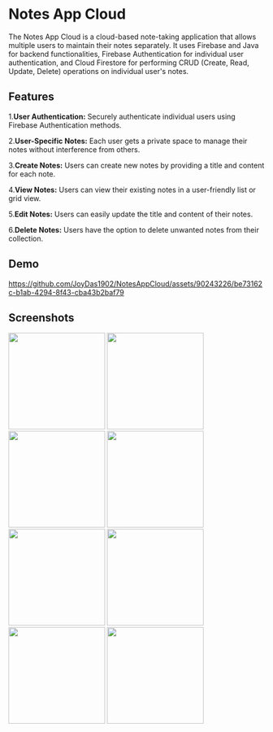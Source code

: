 # Notes App Cloud
The Notes App Cloud is a cloud-based note-taking application that allows multiple users to maintain their notes separately. It uses Firebase and Java for backend functionalities, Firebase Authentication for individual user authentication, and Cloud Firestore for performing CRUD (Create, Read, Update, Delete) operations on individual user's notes.

## Features
  1.**User Authentication:** Securely authenticate individual users using Firebase Authentication methods.
  
  2.**User-Specific Notes:** Each user gets a private space to manage their notes without interference from others.
  
  3.**Create Notes:** Users can create new notes by providing a title and content for each note.
  
  4.**View Notes:** Users can view their existing notes in a user-friendly list or grid view.
  
  5.**Edit Notes:** Users can easily update the title and content of their notes.
  
  6.**Delete Notes:** Users have the option to delete unwanted notes from their collection.

## Demo
https://github.com/JoyDas1902/NotesAppCloud/assets/90243226/be73162c-b1ab-4294-8f43-cba43b2baf79

## Screenshots
<img src="https://github.com/JoyDas1902/NotesAppCloud/assets/90243226/56766a9e-3a1d-43a2-a0b8-0879380dcbd3" alt="" width="190">
<img src="https://github.com/JoyDas1902/NotesAppCloud/assets/90243226/0a8dc77f-32ec-4498-af57-5dcd0dedee33" alt="" width="190">
<img src="https://github.com/JoyDas1902/NotesAppCloud/assets/90243226/dcb131bd-5b2a-4d59-b8f2-0eb23fb7a609" alt="" width="190">
<img src="https://github.com/JoyDas1902/NotesAppCloud/assets/90243226/fa947604-cd97-4048-bd8b-1efce94fab71" alt="" width="190">
<img src="https://github.com/JoyDas1902/NotesAppCloud/assets/90243226/a021afec-d1f2-4ee5-96e5-145fd1f314bb" alt="" width="190">
<img src="https://github.com/JoyDas1902/NotesAppCloud/assets/90243226/cf8e78e7-113e-4f74-b927-e8e89f1852a7" alt="" width="190">
<img src="https://github.com/JoyDas1902/NotesAppCloud/assets/90243226/9a55766d-b0a3-441d-ba10-c645f5c0feac" alt="" width="190">
<img src="https://github.com/JoyDas1902/NotesAppCloud/assets/90243226/7b83612e-9b4e-41a9-b1d2-aa71bc943462" alt="" width="190">
